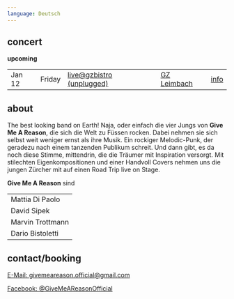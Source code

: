 ```yaml
---
language: Deutsch
---
```


## concert

**upcoming**

|          |          |                                |                       |            |
|----------|----------|--------------------------------|-----------------------|------------|
| Jan 12 | Friday | [live@gzbistro (unplugged)](https://www.facebook.com/events/575930452750798/?active_tab=about) | [GZ Leimbach](http://www.gz-zh.ch/gz-leimbach/gz-leimbach/) | [info](https://www.facebook.com/events/575930452750798/?active_tab=about)|


## about

The best looking band on Earth! Naja, oder einfach die vier Jungs von **Give Me
A Reason**, die sich die Welt zu Füssen rocken. Dabei nehmen sie sich selbst
weit weniger ernst als ihre Musik. Ein rockiger Melodic-Punk, der geradezu nach
einem tanzenden Publikum schreit. Und dann gibt, es da noch diese Stimme,
mittendrin, die die Träumer mit Inspiration versorgt. Mit stilechten
Eigenkompositionen und einer Handvoll Covers nehmen uns die jungen Zürcher mit
auf einen Road Trip live on Stage.

**Give Me A Reason** sind

|                  |
| ---------------- |
| Mattia Di Paolo  | Vocals/Gitarre |
| David Sipek      | Gitarre |
| Marvin Trottmann | Bass |
| Dario Bistoletti | Drums |

## contact/booking

[E-Mail: givemeareason.official@gmail.com](mailto:givemeareason.official@gmail.com)

[Facebook: @GiveMeAReasonOfficial](https://www.facebook.com/GiveMeAReasonOfficial)
